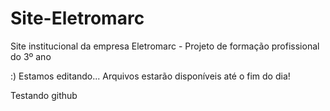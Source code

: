 # Site-Eletromarc
Site institucional da empresa Eletromarc - Projeto de formação profissional do 3º ano

:)
Estamos editando... Arquivos estarão disponíveis até o fim do dia!

Testando github
